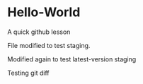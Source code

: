 # Hello-World
A quick github lesson

File modified to test staging.

Modified again to test latest-version staging

Testing git diff
